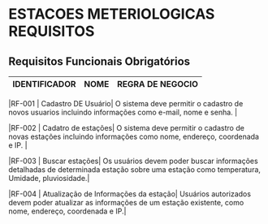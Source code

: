 # ESTACOES METERIOLOGICAS REQUISITOS

## Requisitos Funcionais Obrigatórios
| IDENTIFICADOR | NOME | REGRA DE NEGOCIO |
|:---:|:---:|:---:|

|RF-001 | Cadastro DE Usuário| O sistema deve permitir o cadastro de novos usuarios incluindo informações como e-mail, nome e senha. |

|RF-002 | Cadatro de estações|  O sistema deve permitir o cadastro de novas estações incluindo informações como nome, endereço, coordenada e IP. |

|RF-003 | Buscar estações| Os usuários devem poder buscar informações detalhadas de determinada estação sobre uma estação como temperatura, Umidade, pluviosidade.|

|RF-004 | Atualização de Informações da estação| Usuários autorizados devem poder atualizar as informações de um estação existente, como nome, endereço, coordenada e IP.|

